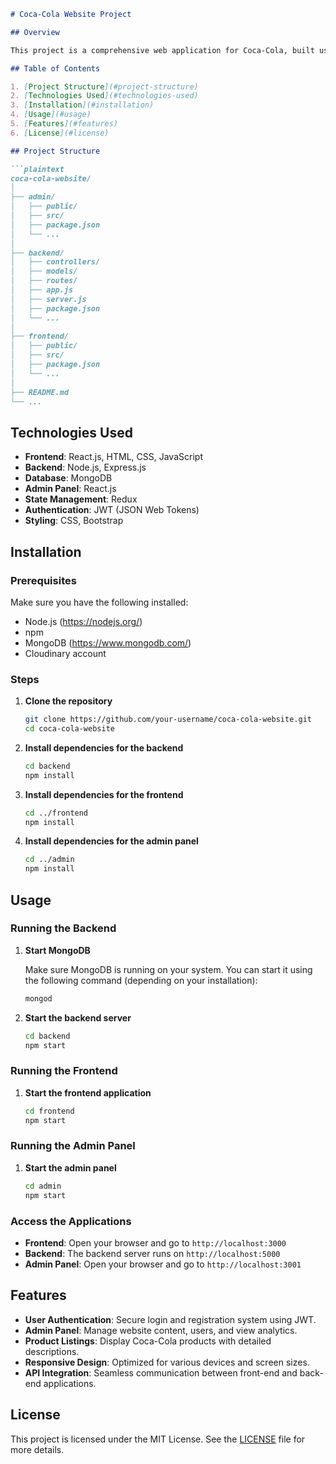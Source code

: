```markdown
# Coca-Cola Website Project

## Overview

This project is a comprehensive web application for Coca-Cola, built using the MERN stack (MongoDB, Express.js, React.js, and Node.js). The application includes an admin panel and two main front-end and back-end applications. The purpose of this project is to create an engaging and user-friendly website for Coca-Cola, with efficient management tools for administrators.

## Table of Contents

1. [Project Structure](#project-structure)
2. [Technologies Used](#technologies-used)
3. [Installation](#installation)
4. [Usage](#usage)
5. [Features](#features)
6. [License](#license)

## Project Structure

```plaintext
coca-cola-website/
│
├── admin/
│   ├── public/
│   ├── src/
│   ├── package.json
│   └── ...
│
├── backend/
│   ├── controllers/
│   ├── models/
│   ├── routes/
│   ├── app.js
│   ├── server.js
│   ├── package.json
│   └── ...
│
├── frontend/
│   ├── public/
│   ├── src/
│   ├── package.json
│   └── ...
│
├── README.md
└── ...
```

## Technologies Used

- **Frontend**: React.js, HTML, CSS, JavaScript
- **Backend**: Node.js, Express.js
- **Database**: MongoDB
- **Admin Panel**: React.js
- **State Management**: Redux
- **Authentication**: JWT (JSON Web Tokens)
- **Styling**: CSS, Bootstrap

## Installation

### Prerequisites

Make sure you have the following installed:

- Node.js (https://nodejs.org/)
- npm 
- MongoDB (https://www.mongodb.com/)
- Cloudinary account

### Steps

1. **Clone the repository**

   ```bash
   git clone https://github.com/your-username/coca-cola-website.git
   cd coca-cola-website
   ```

2. **Install dependencies for the backend**

   ```bash
   cd backend
   npm install
   ```

3. **Install dependencies for the frontend**

   ```bash
   cd ../frontend
   npm install
   ```

4. **Install dependencies for the admin panel**

   ```bash
   cd ../admin
   npm install
   ```

## Usage

### Running the Backend

1. **Start MongoDB**

   Make sure MongoDB is running on your system. You can start it using the following command (depending on your installation):

   ```bash
   mongod
   ```

2. **Start the backend server**

   ```bash
   cd backend
   npm start
   ```

### Running the Frontend

1. **Start the frontend application**

   ```bash
   cd frontend
   npm start
   ```

### Running the Admin Panel

1. **Start the admin panel**

   ```bash
   cd admin
   npm start
   ```

### Access the Applications

- **Frontend**: Open your browser and go to `http://localhost:3000`
- **Backend**: The backend server runs on `http://localhost:5000`
- **Admin Panel**: Open your browser and go to `http://localhost:3001`

## Features

- **User Authentication**: Secure login and registration system using JWT.
- **Admin Panel**: Manage website content, users, and view analytics.
- **Product Listings**: Display Coca-Cola products with detailed descriptions.
- **Responsive Design**: Optimized for various devices and screen sizes.
- **API Integration**: Seamless communication between front-end and back-end applications.

## License

This project is licensed under the MIT License. See the [LICENSE](LICENSE) file for more details.

